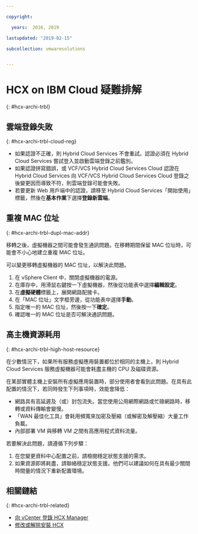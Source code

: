 ```yaml
---

copyright:

  years:  2016, 2019

lastupdated: "2019-02-15"

subcollection: vmwaresolutions


---
```

# HCX on IBM Cloud 疑難排解
{: #hcx-archi-trbl}

## 雲端登錄失敗
{: #hcx-archi-trbl-cloud-reg}

* 如果認證不正確，則 Hybrid Cloud Services 不會重試。認證必須在 Hybrid Cloud Services 嘗試登入並啟動雲端登錄之前鑑別。
* 如果認證拼寫錯誤，或 VCF/VCS Hybrid Cloud Services Cloud 認證在 Hybrid Cloud Services 向 VCF/VCS Hybrid Cloud Services Cloud 登錄之後變更因而導致不符，則雲端登錄可能會失敗。
* 若要更新 Web 用戶端中的認證，請移至 Hybrid Cloud Services「開始使用」標籤，然後在**基本作業**下選擇**登錄新雲端**。

## 重複 MAC 位址
{: #hcx-archi-trbl-dupl-mac-addr}

移轉之後，虛擬機器之間可能會發生通訊問題。在移轉期間保留 MAC 位址時，可能會不小心地建立重複 MAC 位址。

可以變更移轉虛擬機器的 MAC 位址，以解決此問題。

1. 在 vSphere Client 中，關閉虛擬機器的電源。
2. 在庫存中，用滑鼠右鍵按一下虛擬機器，然後從功能表中選擇**編輯設定**。
3. 在**虛擬硬體**標籤上，展開網路配接卡。
4. 在「MAC 位址」文字框旁邊，從功能表中選擇**手動**。
5. 指定唯一的 MAC 位址，然後按一下**確定**。
6. 確認唯一的 MAC 位址是否可解決通訊問題。

## 高主機資源耗用
{: #hcx-archi-trbl-high-host-resource}

在少數情況下，如果所有服務虛擬應用裝置都位於相同的主機上，則 Hybrid Cloud Services 服務虛擬機器可能會耗盡主機的 CPU 及磁碟資源。

在某部實體主機上安裝所有虛擬應用裝置時，部分使用者會看到此問題。在具有此配置的情況下，若同時發生下列事項時，效能會降低：
* 網路具有高延遲及（或）封包流失。當您使用公用網際網路或忙碌網路時，移轉或資料傳輸會變慢。
* 「WAN 最佳化工具」會耗用頻寬來加密及壓縮（或解密及解壓縮）大量工作負載。
* 內部部署 VM 與移轉 VM 之間有高應用程式資料流量。

若要解決此問題，請遵循下列步驟：

1. 在您變更資料中心配置之前，請檢閱穩定狀態支援的需求。
2. 如果資源即將耗盡，請聯絡穩定狀態支援。他們可以建議如何在具有最少關閉時間量的情況下重新配置環境。

## 相關鏈結
{: #hcx-archi-trbl-related}

* [向 vCenter 登錄 HCX Manager](/docs/services/vmwaresolutions/archiref/hcx-archi?topic=vmware-solutions-hcx-archi-reg-vcenter)
* [修改或解除安裝 HCX](/docs/services/vmwaresolutions/archiref/hcx-archi?topic=vmware-solutions-hcx-archi-mod-uninstall)
